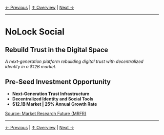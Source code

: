 [← Previous](slide21.md) | [↑ Overview](../README.md) | [Next →](slide02.md)

---

# NoLock Social

## Rebuild Trust in the Digital Space

*A next-generation platform rebuilding digital trust with decentralized identity in a $12B market.*

## Pre-Seed Investment Opportunity

- **Next-Generation Trust Infrastructure**
- **Decentralized Identity and Social Tools**
- **$12.1B Market | 25% Annual Growth Rate**

[Source: Market Research Future (MRFR)](https://www.marketresearchfuture.com/reports/decentralized-social-network-market-11591)



---

[← Previous](slide21.md) | [↑ Overview](../README.md) | [Next →](slide02.md)

